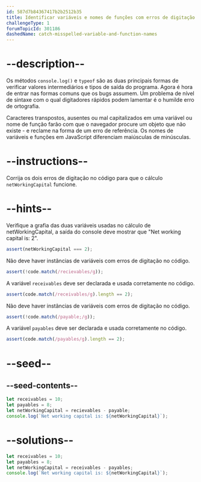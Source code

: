 ```yaml
---
id: 587d7b84367417b2b2512b35
title: Identificar variáveis e nomes de funções com erros de digitação
challengeType: 1
forumTopicId: 301186
dashedName: catch-misspelled-variable-and-function-names
---
```


# --description--

Os métodos `console.log()` e `typeof` são as duas principais formas de verificar valores intermediários e tipos de saída do programa. Agora é hora de entrar nas formas comuns que os bugs assumem. Um problema de nível de sintaxe com o qual digitadores rápidos podem lamentar é o humilde erro de ortografia.

Caracteres transpostos, ausentes ou mal capitalizados em uma variável ou nome de função farão com que o navegador procure um objeto que não existe - e reclame na forma de um erro de referência. Os nomes de variáveis e funções em JavaScript diferenciam maiúsculas de minúsculas.

# --instructions--

Corrija os dois erros de digitação no código para que o cálculo `netWorkingCapital` funcione.

# --hints--

Verifique a grafia das duas variáveis usadas no cálculo de netWorkingCapital, a saída do console deve mostrar que "Net working capital is: 2".

```js
assert(netWorkingCapital === 2);
```

Não deve haver instâncias de variáveis com erros de digitação no código.

```js
assert(!code.match(/recievables/g));
```
A variável `receivables` deve ser declarada e usada corretamente no código.

```js
assert(code.match(/receivables/g).length == 2);
```

Não deve haver instâncias de variáveis com erros de digitação no código.

```js
assert(!code.match(/payable;/g));
```
A variável `payables` deve ser declarada e usada corretamente no código.

```js
assert(code.match(/payables/g).length == 2);
```

# --seed--

## --seed-contents--

```js
let receivables = 10;
let payables = 8;
let netWorkingCapital = recievables - payable;
console.log(`Net working capital is: ${netWorkingCapital}`);
```

# --solutions--

```js
let receivables = 10;
let payables = 8;
let netWorkingCapital = receivables - payables;
console.log(`Net working capital is: ${netWorkingCapital}`);
```
